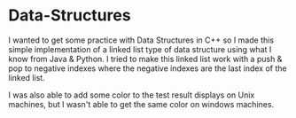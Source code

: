# Data-Structures

I wanted to get some practice with Data Structures in C++ so I made this simple implementation of a linked list type of data structure
using what I know from Java & Python. I tried to make this linked list work with a push & pop to negative indexes where the negative indexes are the 
last index of the linked list.

I was also able to add some color to the test result displays on Unix machines, but I wasn't able to get the same color on windows machines.
